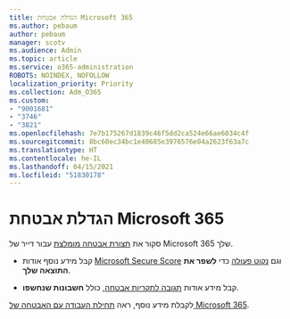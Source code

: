 ```yaml
---
title: הגדלת אבטחת Microsoft 365
ms.author: pebaum
author: pebaum
manager: scotv
ms.audience: Admin
ms.topic: article
ms.service: o365-administration
ROBOTS: NOINDEX, NOFOLLOW
localization_priority: Priority
ms.collection: Adm_O365
ms.custom:
- "9001681"
- "3746"
- "3821"
ms.openlocfilehash: 7e7b175267d1839c46f5dd2ca524e66ae6034c4f
ms.sourcegitcommit: 8bc60ec34bc1e40685e3976576e04a2623f63a7c
ms.translationtype: HT
ms.contentlocale: he-IL
ms.lasthandoff: 04/15/2021
ms.locfileid: "51830178"
---
```

# <a name="increase-microsoft-365-security"></a>הגדלת אבטחת Microsoft 365

סקור את [תצורת אבטחה מומלצת](https://docs.microsoft.com/microsoft-365/security/office-365-security/tenant-wide-setup-for-increased-security?view=o365-worldwide) עבור דייר של Microsoft 365 שלך.

- קבל מידע נוסף אודות [Microsoft Secure Score](https://docs.microsoft.com/microsoft-365/security/mtp/microsoft-secure-score?view=o365-worldwide) וגם [נקוט פעולה](https://docs.microsoft.com/microsoft-365/security/mtp/microsoft-secure-score?view=o365-worldwide#take-action-to-improve-your-score) כדי **לשפר את התוצאה שלך**.

- קבל מידע אודות [תגובה לתקריות אבטחה](https://docs.microsoft.com/microsoft-365/security/office-365-security/office365-security-incident-response-overview?view=o365-worldwide), כולל **חשבונות שנחשפו**.

לקבלת מידע נוסף, ראה [תחילת העבודה עם האבטחה של Microsoft 365](https://docs.microsoft.com/microsoft-365/security/office-365-security/security-roadmap?view=o365-worldwide). 
